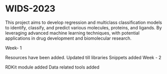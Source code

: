 # WIDS-2023
This project aims to develop regression and multiclass classification models to identify, classify, and predict various molecules, proteins, and ligands. By leveraging advanced machine learning techniques, with potential applications in drug development and biomolecular research.

Week- 1

Resources have been added.
Updated till libraries
Snippets added
Week - 2

RDKit module added
Data related tools added
